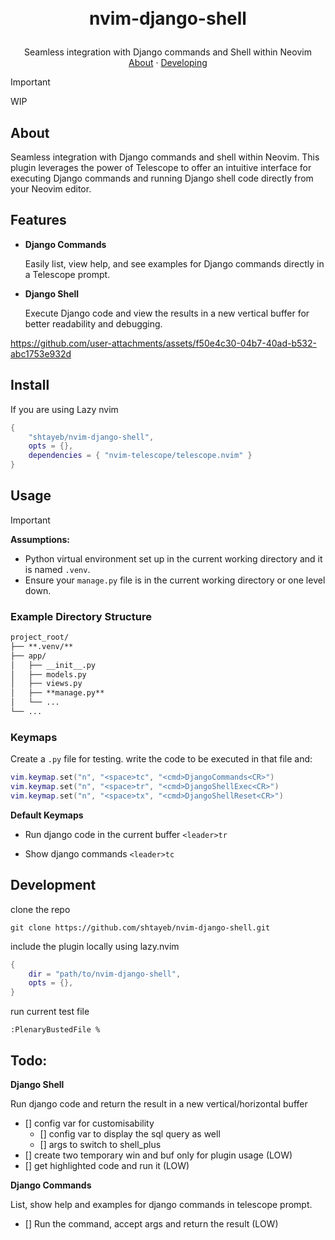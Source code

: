 <!-- LOGO -->
<h1>
<p align="center">
  <!-- <img src="https://github.com/user-attachments/assets/fe853809-ba8b-400b-83ab-a9a0da25be8a" alt="Logo" width="128"> -->
  <br>nvim-django-shell
</h1>
  <p align="center">
    Seamless integration with Django commands and Shell within Neovim
    <br />
    <a href="#about">About</a>
    ·
    <a href="#development">Developing</a>
  </p>
</p>


> [!IMPORTANT]
> WIP

## About
Seamless integration with Django commands and shell within Neovim. This plugin leverages the power of Telescope to offer an intuitive interface for executing Django commands and running Django shell code directly from your Neovim editor.

## Features
- **Django Commands**

	Easily list, view help, and see examples for Django commands directly in a Telescope prompt.

- **Django Shell**

	Execute Django code and view the results in a new vertical buffer for better readability and debugging.


https://github.com/user-attachments/assets/f50e4c30-04b7-40ad-b532-abc1753e932d


## Install
If you are using Lazy nvim
```lua
{
	"shtayeb/nvim-django-shell",
	opts = {},
	dependencies = { "nvim-telescope/telescope.nvim" }
}
```

## Usage
> [!IMPORTANT]
> **Assumptions:** 
> - Python virtual environment set up in the current working directory and it is named `.venv`.
> - Ensure your `manage.py` file is in the current working directory or one level down.

### Example Directory Structure
```markdown
project_root/
├── **.venv/**
├── app/
│   ├── __init__.py
│   ├── models.py
│   ├── views.py
│   ├── **manage.py**
│   └── ...
└── ...
```

### Keymaps
Create a `.py` file for testing. write the code to be executed in that file and:

```lua
vim.keymap.set("n", "<space>tc", "<cmd>DjangoCommands<CR>")
vim.keymap.set("n", "<space>tr", "<cmd>DjangoShellExec<CR>")
vim.keymap.set("n", "<space>tx", "<cmd>DjangoShellReset<CR>")
```
**Default Keymaps**
- Run django code in the current buffer
`<leader>tr`

- Show django commands
`<leader>tc`

## Development
clone the repo
```shell
git clone https://github.com/shtayeb/nvim-django-shell.git
```
include the plugin locally using lazy.nvim
```lua
{
	dir = "path/to/nvim-django-shell",
	opts = {},
}
```

run current test file
```shell
:PlenaryBustedFile %
```

## Todo:

**Django Shell**

Run django code and return the result in a new vertical/horizontal buffer
- [] config var for customisability
	- [] config var to display the sql query as well
	- [] args to switch to shell_plus
- [] create two temporary win and buf only for plugin usage (LOW) 
- [] get highlighted code and run it (LOW)

**Django Commands**

List, show help and examples for django commands in telescope prompt.
- [] Run the command, accept args and return the result (LOW)

